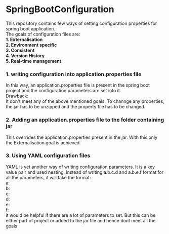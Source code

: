 # SpringBootConfiguration
This repository contains few ways of setting configuration properties for spring boot application. <br>
The goals of configuration files are: <br>
**1. Externalisation <br>
  2. Environment specific <br>
  3. Consistent <br>
  4. Version History <br>
  5. Real-time management** <br>
### 1. writing configuration into application.properties file <br>
  In this way, an application.properties file is present in the spring boot project and the configuration parameters are set into it.  <br>
  Drawback: <br>
  It don't meet any of the above mentioned goals. To channge any properties, the jar has to be unzipped and the property file has to be changed. <br>
### 2. Adding an application.properties file to the folder containing jar <br>
This overrides the application.properties present in the jar. With this only the Externalisation goal is achieved. <br>
### 3. Using YAML configuration files<br>
YAML is yet another way of writing configuration parameters. It is a key value pair and used nesting. Instead of writing a.b.c.d  and a.b.e.f format for all the parameters, it will take the format: <br>
a: <br>
 b: <br>
  c: <br>
   d: <br>
  e: <br>
   f: <br>
it would be helpful if there are a lot of parameters to set. But this can be either part of project or added to the jar file and hence dont meet all the goals <br>
<br>
<br>
<br>
<br>
<br>
<br>
<br>
<br>
<br>
<br>
